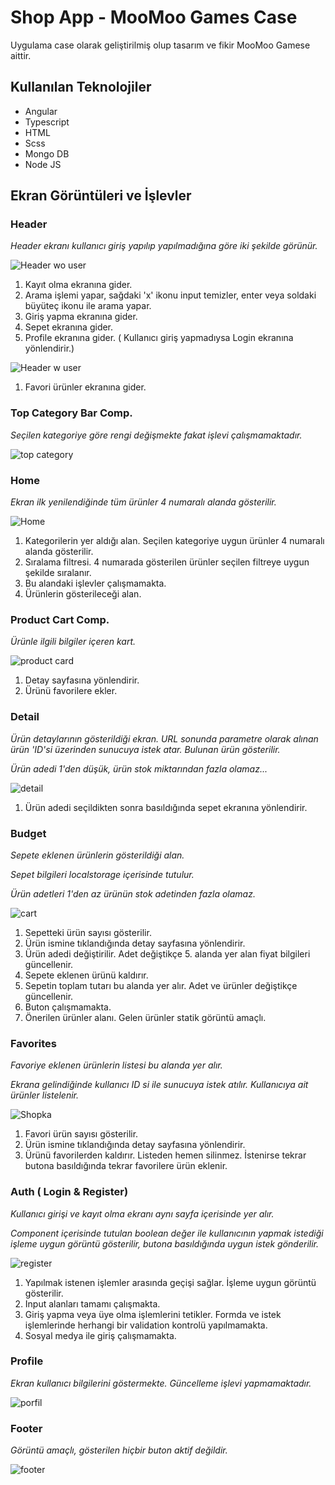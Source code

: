 # Shop App - MooMoo Games Case

Uygulama case olarak geliştirilmiş olup tasarım ve fikir MooMoo Gamese aittir.

## Kullanılan Teknolojiler

- Angular
- Typescript
- HTML
- Scss
- Mongo DB
- Node JS

## Ekran Görüntüleri ve İşlevler

### Header

_Header ekranı kullanıcı giriş yapılıp yapılmadığına göre iki şekilde görünür._

![Header wo user](https://user-images.githubusercontent.com/93818025/209177758-2099a2a7-5854-4ea6-8b15-1cda32b5787f.jpg)

<ol>

<li> Kayıt olma ekranına gider. </li>

<li> Arama işlemi yapar, sağdaki 'x' ikonu input temizler, enter veya soldaki büyüteç ikonu ile arama yapar. </li>

<li> Giriş yapma ekranına gider.</li>

<li> Sepet ekranına gider.</li>

<li> Profile ekranına gider. ( Kullanıcı giriş yapmadıysa Login ekranına yönlendirir.)</li>

</ol>

![Header w user](https://user-images.githubusercontent.com/93818025/209178520-bae7d32f-29b7-447d-bc01-98def7d0ce78.jpg)

<ol>
<li> Favori ürünler ekranına gider. </li>
</ol>

### Top Category Bar Comp.

_Seçilen kategoriye göre rengi değişmekte fakat işlevi çalışmamaktadır._

![top category](https://user-images.githubusercontent.com/93818025/209190300-09627ad2-ae3e-4ebe-8ad9-d412013c653a.png)

### Home

_Ekran ilk yenilendiğinde tüm ürünler 4 numaralı alanda gösterilir._

![Home](https://user-images.githubusercontent.com/93818025/209180113-8943415f-37d8-46c1-a64d-ec315991d809.jpg)

<ol>
<li> Kategorilerin yer aldığı alan. Seçilen kategoriye uygun ürünler 4 numaralı alanda gösterilir. </li>
<li> Sıralama filtresi. 4 numarada gösterilen ürünler seçilen filtreye uygun şekilde sıralanır. </li>
<li> Bu alandaki işlevler çalışmamakta. </li>
<li> Ürünlerin gösterileceği alan. </li>
</ol>

### Product Cart Comp.

_Ürünle ilgili bilgiler içeren kart._

![product card](https://user-images.githubusercontent.com/93818025/209191006-857d9282-e08e-4a45-9dfa-106a0b0d3adb.jpg)

<ol>
<li> Detay sayfasına yönlendirir. </li>
<li> Ürünü favorilere ekler. </li>

</ol>

### Detail

_Ürün detaylarının gösterildiği ekran. URL sonunda parametre olarak alınan ürün 'ID'si üzerinden sunucuya istek atar. Bulunan ürün gösterilir._

_Ürün adedi 1'den düşük, ürün stok miktarından fazla olamaz..._

![detail](https://user-images.githubusercontent.com/93818025/209181380-e43b7ea6-9e85-421f-9272-f18f3ecb273b.jpg)

<ol>
<li> Ürün adedi seçildikten sonra basıldığında sepet ekranına yönlendirir. </li>
</ol>

### Budget

_Sepete eklenen ürünlerin gösterildiği alan._

_Sepet bilgileri localstorage içerisinde tutulur._

_Ürün adetleri 1'den az ürünün stok adetinden fazla olamaz._

![cart](https://user-images.githubusercontent.com/93818025/209185244-9725a628-1eb1-447f-8c07-fe46c8d87512.jpg)

<ol>
<li> Sepetteki ürün sayısı gösterilir. </li>
<li> Ürün ismine tıklandığında detay sayfasına yönlendirir. </li>
<li> Ürün adedi değiştirilir. Adet değiştikçe 5. alanda yer alan fiyat bilgileri güncellenir. </li>
<li> Sepete eklenen ürünü kaldırır. </li>
<li> Sepetin toplam tutarı bu alanda yer alır. Adet ve ürünler değiştikçe güncellenir. </li>
<li> Buton çalışmamakta. </li>
<li> Önerilen ürünler alanı. Gelen ürünler statik görüntü amaçlı. </li>
</ol>

### Favorites

_Favoriye eklenen ürünlerin listesi bu alanda yer alır._

_Ekrana gelindiğinde kullanıcı ID si ile sunucuya istek atılır. Kullanıcıya ait ürünler listelenir._

![Shopka](https://user-images.githubusercontent.com/93818025/209186956-f8a4755a-14fe-4a1f-8de1-fe24a04a34a1.jpg)

<ol>
<li> Favori ürün sayısı gösterilir. </li>
<li> Ürün ismine tıklandığında detay sayfasına yönlendirir. </li>
<li> Ürünü favorilerden kaldırır. Listeden hemen silinmez. İstenirse tekrar butona basıldığında tekrar favorilere ürün eklenir. </li>
</ol>

### Auth ( Login & Register)

_Kullanıcı girişi ve kayıt olma ekranı aynı sayfa içerisinde yer alır._

_Component içerisinde tutulan boolean değer ile kullanıcının yapmak istediği işleme uygun görüntü gösterilir, butona basıldığında uygun istek gönderilir._

![register](https://user-images.githubusercontent.com/93818025/209188793-82b5c9e4-a9fe-44df-90e7-aaf49491f717.jpg)

<ol>
<li> Yapılmak istenen işlemler arasında geçişi sağlar. İşleme uygun görüntü gösterilir. </li>
<li> Input alanları tamamı çalışmakta. </li>
<li> Giriş yapma veya üye olma işlemlerini tetikler. Formda ve istek işlemlerinde herhangi bir validation kontrolü yapılmamakta. </li>
<li> Sosyal medya ile giriş çalışmamakta. </li>
</ol>

### Profile

_Ekran kullanıcı bilgilerini göstermekte. Güncelleme işlevi yapmamaktadır._

![porfil](https://user-images.githubusercontent.com/93818025/209189836-4d99bbff-20bd-4319-a973-a681aa1a6efd.jpg)

### Footer

_Görüntü amaçlı, gösterilen hiçbir buton aktif değildir._

![footer](https://user-images.githubusercontent.com/93818025/209190169-dfcdb5d0-69f8-4b96-886f-1557de41d3af.png)
